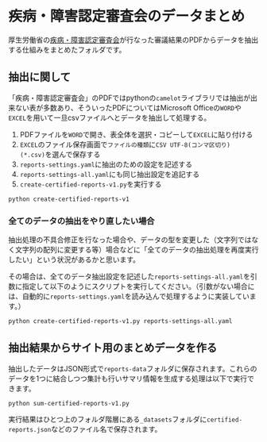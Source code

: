 # 疾病・障害認定審査会のデータまとめ

厚生労働省の[疾病・障害認定審査会](https://www.mhlw.go.jp/stf/shingi/shingi-shippei_127696_00001.html)が行なった審議結果のPDFからデータを抽出する仕組みをまとめたフォルダです。

## 抽出に関して

「疾病・障害認定審査会」のPDFではpythonの`camelot`ライブラリでは抽出が出来ない表が多数あり、そういったPDFについてはMicrosoft Officeの`WORD`や`EXCEL`を用いて一旦csvファイルへとデータを抽出して処理する。

1. PDFファイルを`WORD`で開き、表全体を選択・コピーして`EXCEL`に貼り付ける
1. `EXCEL`のファイル保存画面で`ファイルの種類`に`CSV UTF-8(コンマ区切り) (*.csv)`を選んで保存する
1. `reports-settings.yaml`に抽出のための設定を記述する
1. `reports-settings-all.yaml`にも同じ抽出設定を追記する
1. `create-certified-reports-v1.py`を実行する

```sh
python create-certified-reports-v1
```

### 全てのデータの抽出をやり直したい場合

抽出処理の不具合修正を行なった場合や、データの型を変更した（文字列ではなく文字列の配列に変更する等）場合などに「全てのデータの抽出処理を再度実行したい」という状況があるかと思います。

その場合は、全てのデータ抽出設定を記述した`reports-settings-all.yaml`を引数に指定して以下のようにスクリプトを実行してください。（引数がない場合には、自動的に`reports-settings.yaml`を読み込んで処理するように実装しています。）

```sh
python create-certified-reports-v1.py reports-settings-all.yaml
```

## 抽出結果からサイト用のまとめデータを作る

抽出したデータはJSON形式で`reports-data`フォルダに保存されます。これらのデータを1つに結合しつつ集計も行いサマリ情報を生成する処理は以下で実行できます。

```sh
python sum-certified-reports-v1.py
```

実行結果はひとつ上のフォルダ階層にある`_datasets`フォルダに`certified-reports.json`などのファイル名で保存されます。
